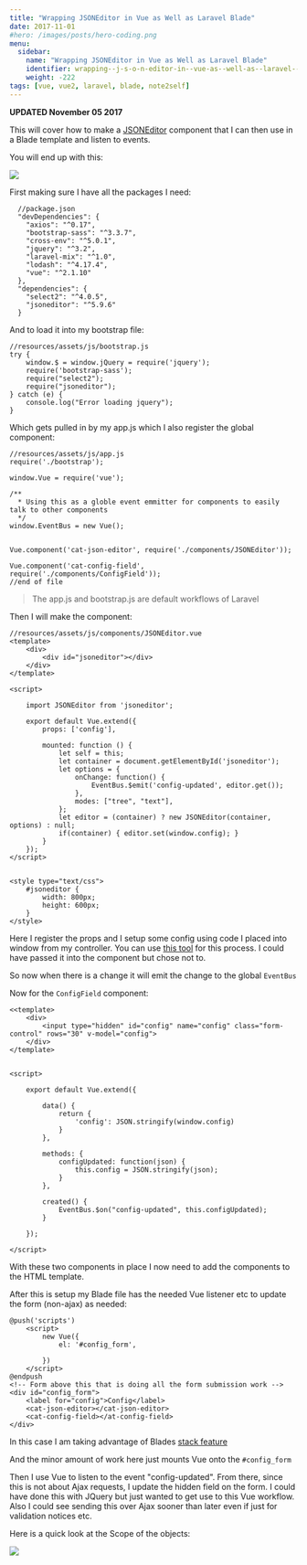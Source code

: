 ```yaml
---
title: "Wrapping JSONEditor in Vue as Well as Laravel Blade"
date: 2017-11-01
#hero: /images/posts/hero-coding.png
menu:
  sidebar:
    name: "Wrapping JSONEditor in Vue as Well as Laravel Blade"
    identifier: wrapping--j-s-o-n-editor-in--vue-as--well-as--laravel--blade
    weight: -222
tags: [vue, vue2, laravel, blade, note2self]
---
```


**UPDATED November 05 2017** 

This will cover how to make a [JSONEditor](https://github.com/josdejong/jsoneditor) component that I can then use in a Blade template and listen to events.

You will end up with this:

![](https://dl.dropboxusercontent.com/s/g8n5brbtjom1ulp/Screenshot%202017-11-02%2013.17.32.png?dl=0)

First making sure I have all the packages I need:

```
  //package.json
  "devDependencies": {
    "axios": "^0.17",
    "bootstrap-sass": "^3.3.7",
    "cross-env": "^5.0.1",
    "jquery": "^3.2",
    "laravel-mix": "^1.0",
    "lodash": "^4.17.4",
    "vue": "^2.1.10"
  },
  "dependencies": {
    "select2": "^4.0.5",
    "jsoneditor": "^5.9.6"
  }
```

And to load it into my bootstrap file:

```
//resources/assets/js/bootstrap.js
try {
    window.$ = window.jQuery = require('jquery');
    require('bootstrap-sass');
    require("select2");
    require("jsoneditor");
} catch (e) {
    console.log("Error loading jquery");
}
```

Which gets pulled in by my app.js which I also register the global component:

```
//resources/assets/js/app.js
require('./bootstrap');

window.Vue = require('vue');

/**
  * Using this as a globle event emmitter for components to easily talk to other components
  */
window.EventBus = new Vue();
    

Vue.component('cat-json-editor', require('./components/JSONEditor'));

Vue.component('cat-config-field', require('./components/ConfigField'));
//end of file
```

>The app.js and bootstrap.js are default workflows of Laravel 

Then I will make the component: 

```
//resources/assets/js/components/JSONEditor.vue
<template>
    <div>
        <div id="jsoneditor"></div>
    </div>
</template>

<script>

    import JSONEditor from 'jsoneditor';

    export default Vue.extend({
        props: ['config'],

        mounted: function () {
            let self = this;
            let container = document.getElementById('jsoneditor');
            let options = {
                onChange: function() {
                    EventBus.$emit('config-updated', editor.get());
                },
                modes: ["tree", "text"],
            };
            let editor = (container) ? new JSONEditor(container, options) : null;
            if(container) { editor.set(window.config); }
        }
    });
</script>


<style type="text/css">
    #jsoneditor {
        width: 800px;
        height: 600px;
    }
</style>
```

Here I register the props and I setup some config using code I placed into window from my controller. You can use [this tool](https://github.com/laracasts/PHP-Vars-To-Js-Transformer) for this process.
I could have passed it into the component but chose not to.

So now when there is a change it will emit the change to the global `EventBus`

Now for the `ConfigField` component:

```
<<template>
    <div>
        <input type="hidden" id="config" name="config" class="form-control" rows="30" v-model="config">
    </div>
</template>


<script>

    export default Vue.extend({

        data() {
            return {
                'config': JSON.stringify(window.config)
            }
        },

        methods: {
            configUpdated: function(json) {
                this.config = JSON.stringify(json);
            }
        },

        created() {
            EventBus.$on("config-updated", this.configUpdated);
        }

    });

</script>
```

With these two components in place I now need to add the components to the HTML template.

After this is setup my Blade file has the needed Vue listener etc to update the form (non-ajax) as needed:

```
@push('scripts')
    <script>
        new Vue({
            el: '#config_form',
            
        })
    </script>
@endpush
<!-- Form above this that is doing all the form submission work -->
<div id="config_form">
    <label for="config">Config</label>
    <cat-json-editor></cat-json-editor>
    <cat-config-field></at-config-field>
</div>

```

In this case I am taking advantage of Blades [stack feature](https://laravel.com/docs/5.5/blade#stacks)

And the minor amount of work here just mounts Vue onto the `#config_form`

Then I use Vue to listen to the event "config-updated". From there, since this is not about Ajax requests, I update the hidden field on the form.
I could have done this with JQuery but just wanted to get use to this Vue workflow. Also I could see sending this over Ajax sooner than later even if just for validation notices etc.

Here is a quick look at the Scope of the objects:

![](https://dl.dropboxusercontent.com/s/nc1yn0hci05mtq4/events.png?dl=0)
